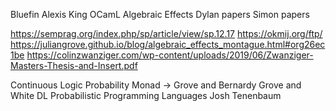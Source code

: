 Bluefin
Alexis King
OCamL Algebraic Effects
Dylan papers
Simon papers


https://semprag.org/index.php/sp/article/view/sp.12.17
https://okmij.org/ftp/
https://juliangrove.github.io/blog/algebraic_effects_montague.html#org26ec1be
https://colinzwanziger.com/wp-content/uploads/2019/06/Zwanziger-Masters-Thesis-and-Insert.pdf

Continuous Logic
Probability Monad ->
    Grove and Bernardy
    Grove and White
DL Probabilistic Programming Languages Josh Tenenbaum
